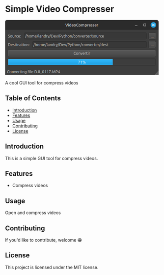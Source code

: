 # Simple Video Compresser

![Capture](capture.png)

A cool GUI tool for compress videos

## Table of Contents

* [Introduction](#introduction)
* [Features](#features)
* [Usage](#usage)
* [Contributing](#contributing)
* [License](#license)

## Introduction

This is a simple GUI tool for compress videos.


## Features

- Compress videos


## Usage

Open and compress videos


## Contributing

If you'd like to contribute, welcome 😁

## License

This project is licensed under the MIT license.